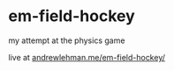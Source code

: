 # em-field-hockey
my attempt at the physics game

live at [andrewlehman.me/em-field-hockey/](http://andrewlehman.me/em-field-hockey/)
